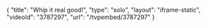 {
    "title": "Whip it real good!",
    "type": "solo",
    "layout": "iframe-static",
    "videoId": "3787297",
    "url": "\/tvpembed\/3787297"
}